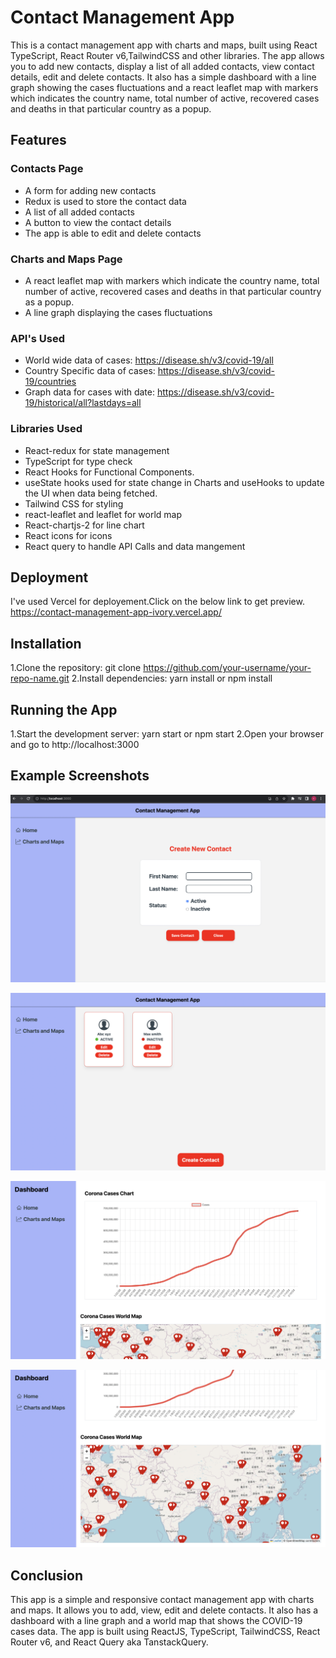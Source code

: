 # Contact Management App

This is a contact management app with charts and maps, built using React TypeScript, React Router v6,TailwindCSS and other libraries. The app allows you to add new contacts, display a list of all added contacts, view contact details, edit and delete contacts. It also has a simple dashboard with a line graph showing the cases fluctuations and a react leaflet map with markers which indicates the country name, total number of active, recovered cases and deaths in that particular country as a popup.

## Features
### Contacts Page
- A form for adding new contacts
- Redux is used to store the contact data
- A list of all added contacts
- A button to view the contact details
- The app is able to edit and delete contacts

### Charts and Maps Page
- A react leaflet map with markers which indicate the country name, total number of active, recovered cases and deaths in that particular country as a popup.
- A line graph displaying the cases fluctuations

### API's Used
- World wide data of cases: https://disease.sh/v3/covid-19/all
- Country Specific data of cases: https://disease.sh/v3/covid-19/countries
- Graph data for cases with date: https://disease.sh/v3/covid-19/historical/all?lastdays=all

### Libraries Used
- React-redux for state management
- TypeScript for type check
- React Hooks for Functional Components.
- useState hooks used for state change in Charts and useHooks to update the UI when data being fetched.
- Tailwind CSS for styling
- react-leaflet and leaflet for world map
- React-chartjs-2 for line chart
- React icons for icons
- React query to handle API Calls and data mangement

## Deployment
I've used Vercel for deployement.Click on the below link to get preview.
https://contact-management-app-ivory.vercel.app/

## Installation
1.Clone the repository: git clone https://github.com/your-username/your-repo-name.git
2.Install dependencies: yarn install or npm install

## Running the App
1.Start the development server: yarn start or npm start
2.Open your browser and go to http://localhost:3000

## Example Screenshots

![Screenshot1](src/assets/Screenshot1.png)

![Screenshot2](src/assets/Screenshot2.png)

![Screenshot3](src/assets/Screenshot3.png)

![Screenshot4](src/assets/Screenshot4.png)

## Conclusion
This app is a simple and responsive contact management app with charts and maps. It allows you to add, view, edit and delete contacts. It also has a dashboard with a line graph and a world map that shows the COVID-19 cases data. The app is built using ReactJS, TypeScript, TailwindCSS, React Router v6, and React Query aka TanstackQuery.

